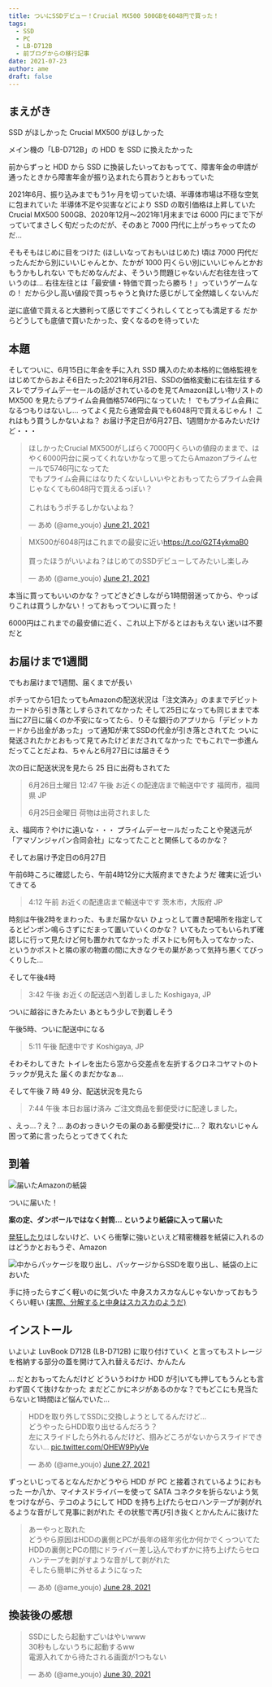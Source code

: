 ```yaml
---
title: ついにSSDデビュー！Crucial MX500 500GBを6048円で買った！
tags:
  - SSD
  - PC
  - LB-D712B
  - 前ブログからの移行記事
date: 2021-07-23
author: ame
draft: false
---
```


## まえがき

SSD がほしかった
Crucial MX500 がほしかった

メイン機の「LB-D712B」の HDD を SSD に換えたかった

前からずっと HDD から SSD に換装したいっておもってて、障害年金の申請が通ったときから障害年金が振り込まれたら買おうとおもっていた

2021年6月、振り込みまでもう1ヶ月を切っていた頃、半導体市場は不穏な空気に包まれていた
半導体不足や災害などにより SSD の取引価格は上昇していた
Crucial MX500 500GB、2020年12月〜2021年1月末までは 6000 円にまで下がっていてまさしく旬だったのだが、そのあと 7000 円代に上がっちゃってたのだ…

そもそもはじめに目をつけた (ほしいなっておもいはじめた) 頃は 7000 円代だったんだから別にいいじゃんとか、たかが 1000 円くらい別にいいじゃんとかおもうかもしれない
でもだめなんだよ、そういう問題じゃないんだ右往左往っていうのは…
右往左往とは「最安値・特価で買ったら勝ち！」っていうゲームなの！
だから少し高い値段で買っちゃうと負けた感じがして全然嬉しくないんだ

逆に底値で買えると大勝利って感じですごくうれしくてとっても満足する
だからどうしても底値で買いたかった、安くなるのを待っていた

## 本題

そしてついに、6月15日に年金を手に入れ SSD 購入のため本格的に価格監視をはじめてからおよそ6日たった2021年6月21日、SSDの価格変動に右往左往するスレでプライムデーセールの話がされているのを見てAmazonほしい物リストの MX500 を見たらプライム会員価格5746円になっていた！
でもプライム会員になるつもりはないし…
ってよく見たら通常会員でも6048円で買えるじゃん！
これはもう買うしかないよね？
お届け予定日が6月27日、1週間かかるみたいだけど・・・

<blockquote class="twitter-tweet" data-media-max-width="560"><p lang="ja" dir="ltr">ほしかったCrucial MX500がしばらく7000円くらいの値段のままで、はやく6000円台に戻ってくれないかなって思ってたらAmazonプライムセールで5746円になってた<br>でもプライム会員にはなりたくないしいいやとおもってたらプライム会員じゃなくても6048円で買えるっぽい？<br><br>これはもうポチるしかないよね？</p>&mdash; あめ (@ame_youjo) <a href="https://twitter.com/ame_youjo/status/1406897697810911235?ref_src=twsrc%5Etfw">June 21, 2021</a></blockquote> <script async src="https://platform.twitter.com/widgets.js" charset="utf-8"></script>

<blockquote class="twitter-tweet" data-media-max-width="560"><p lang="ja" dir="ltr">MX500が6048円はこれまでの最安に近い<a href="https://t.co/G2T4ykmaB0">https://t.co/G2T4ykmaB0</a><br><br>買ったほうがいいよね？はじめてのSSDデビューしてみたいし楽しみ</p>&mdash; あめ (@ame_youjo) <a href="https://twitter.com/ame_youjo/status/1406898711884566534?ref_src=twsrc%5Etfw">June 21, 2021</a></blockquote> <script async src="https://platform.twitter.com/widgets.js" charset="utf-8"></script>

本当に買ってもいいのかな？ってどきどきしながら1時間弱迷ってから、やっぱりこれは買うしかない！っておもってついに買った！

6000円はこれまでの最安値に近く、これ以上下がるとはおもえない
迷いは不要だと

## お届けまで1週間

でもお届けまで1週間、届くまでが長い

ポチってから1日たってもAmazonの配送状況は「注文済み」のままでデビットカードから引き落としすらされてなかった
そして25日になっても同じままで本当に27日に届くのか不安になってたら、りそな銀行のアプリから「デビットカードから出金があった」って通知が来てSSDの代金が引き落とされてた
ついに発送されたかとおもって見てみたけどまだされてなかった
でもこれで一歩進んだってことだよね、ちゃんと6月27日には届きそう

次の日に配送状況を見たら 25 日に出荷もされてた

> 6月26日土曜日
> 12:47 午後
> お近くの配達店まで輸送中です
> 福岡市，福岡県 JP
> 
> 6月25日金曜日
> 荷物は出荷されました

え、福岡市？やけに遠いな・・・
プライムデーセールだったことや発送元が「アマゾンジャパン合同会社」になってたことと関係してるのかな？

そしてお届け予定日の6月27日

午前6時ころに確認したら、午前4時12分に大阪府まできたようだ
確実に近づいてきてる

> 4:12 午前
> お近くの配達店まで輸送中です
> 茨木市，大阪府 JP

時刻は午後2時をまわった、もまだ届かない
ひょっとして置き配場所を指定してるとピンポン鳴らさずにだまって置いていくのかな？
いてもたってもいられず確認しに行って見たけど何も置かれてなかった
ポストにも何も入ってなかった、というかポストと隣の家の物置の間に大きなクモの巣があって気持ち悪くてびっくりした…

そして午後4時

> 3:42 午後
> お近くの配送店へ到着しました
> Koshigaya, JP

ついに越谷にきたみたい
あともう少しで到着しそう

午後5時、ついに配送中になる

> 5:11 午後
> 配達中です
> Koshigaya, JP

そわそわしてきた
トイレを出たら窓から交差点を左折するクロネコヤマトのトラックが見えた
届くのまだかなぁ…

そして午後 7 時 49 分、配送状況を見たら

> 7:44 午後
> 本日お届け済み
> ご注文商品を郵便受けに配達しました。

、えっ…？え？…
あのおっきいクモの巣のある郵便受けに…？
取れないじゃん
困って弟に言ったらとってきてくれた

## 到着

![届いたAmazonの紙袋](./紙袋.jxl)

ついに届いた！

**案の定、ダンボールではなく封筒… というより紙袋に入って届いた**

[発狂したり](docs/狂うシャル)はしないけど、いくら衝撃に強いといえど精密機器を紙袋に入れるのはどうかとおもうぞ、Amazon

![中からパッケージを取り出し、パッケージからSSDを取り出し、紙袋の上においた](./中身.jxl)

手に持ったらすごく軽いのに気づいた
中身スカスカなんじゃないかっておもうくらい軽い
[(実際、分解すると中身はスカスカのようだ)](https://bbs.kakaku.com/bbs/K0001028334/SortID=23898650/)

## インストール

いよいよ LuvBook D712B (LB-D712B) に取り付けていく
と言ってもストレージを格納する部分の蓋を開けて入れ替えるだけ、かんたん

… だとおもってたんだけど
どういうわけか HDD が引いても押してもうんとも言わず固くて抜けなかった
まだどこかにネジがあるのかな？でもどこにも見当たらないと1時間ほど悩んでいた…

<blockquote class="twitter-tweet" data-media-max-width="560"><p lang="ja" dir="ltr">HDDを取り外してSSDに交換しようとしてるんだけど…<br>どうやったらHDD取り出せるんだろう？<br>左にスライドしたら外れるんだけど、掴みどころがないからスライドできない… <a href="https://t.co/OHEW9PiyVe">pic.twitter.com/OHEW9PiyVe</a></p>&mdash; あめ (@ame_youjo) <a href="https://twitter.com/ame_youjo/status/1409294311452135427?ref_src=twsrc%5Etfw">June 27, 2021</a></blockquote> <script async src="https://platform.twitter.com/widgets.js" charset="utf-8"></script>

ずっといじってるとなんだかどうやら HDD が PC と接着されているようにおもった
一か八か、マイナスドライバーを使って SATA コネクタを折らないよう気をつけながら、テコのようにして HDD を持ち上げたらセロハンテープが剥がれるような音がして見事に剥がれた
その状態で再び引き抜くとかんたんに抜けた

<blockquote class="twitter-tweet" data-media-max-width="560"><p lang="ja" dir="ltr">あーやっと取れた<br>どうやら原因はHDDの裏側とPCが長年の経年劣化か何かでくっついてた<br>HDDの裏側とPCの間にドライバー差し込んでわずかに持ち上げたらセロハンテープを剥がすような音がして剥がれた<br>そしたら簡単に外せるようになった</p>&mdash; あめ (@ame_youjo) <a href="https://twitter.com/ame_youjo/status/1409307512067661826?ref_src=twsrc%5Etfw">June 28, 2021</a></blockquote> <script async src="https://platform.twitter.com/widgets.js" charset="utf-8"></script>

## 換装後の感想

<blockquote class="twitter-tweet" data-media-max-width="560"><p lang="ja" dir="ltr">SSDにしたら起動すごいはやいwww<br>30秒もしないうちに起動するww<br>電源入れてから待たされる画面が1つもない</p>&mdash; あめ (@ame_youjo) <a href="https://twitter.com/ame_youjo/status/1410121081189396482?ref_src=twsrc%5Etfw">June 30, 2021</a></blockquote> <script async src="https://platform.twitter.com/widgets.js" charset="utf-8"></script>
